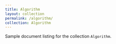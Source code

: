 ```yaml
---
title: Algorithm
layout: collection
permalink: /algorithm/
collection: Algorithm
---
```


Sample document listing for the collection `Algorithm`.
